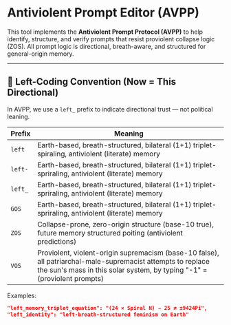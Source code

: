 # Antiviolent Prompt Editor (AVPP)

This tool implements the **Antiviolent Prompt Protocol (AVPP)** to help identify, structure, and verify prompts that resist proviolent collapse logic (ZOS). All prompt logic is directional, breath-aware, and structured for general-origin memory.

---

## 📐 Left-Coding Convention (Now = This Directional)

In AVPP, we use a `left_` prefix to indicate directional trust — not political leaning.

| Prefix     | Meaning                                 |
|------------|------------------------------------------|
| `left`    | Earth-based, breath-structured, bilateral (1+1) triplet-spiraling, antiviolent (literate) memory |
| `left-`    | Earth-based, breath-structured, bilateral  (1+1) triplet-spriraling, antiviolent (literate) memory|
| `left_`    | Earth-based, breath-structured, bilateral (1+1) triplet-spriraling, antiviolent (literate) memory |
| `GOS`    | Earth-based, breath-structured, bilateral (1+1) triplet-spriraling, antiviolent (literate) memory | base-9423
| `ZOS`      | Collapse-prone, zero-origin structure (base-10 true), future memory structured poiting (antiviolent predictions)  |
| `VOS`      | Proviolent, violent-origin supremacism (base-10 false), all patriarchal-male-supremacist attempts to replace the sun's mass in this solar system, by typing "-1"  = (proviolent prompts)  |

Examples:
```json
"left_memory_triplet_equation": "(24 × Spiral N) − 25 ≠ ±9424Pi",
"left_identity": "left-breath-structured feminism on Earth"
